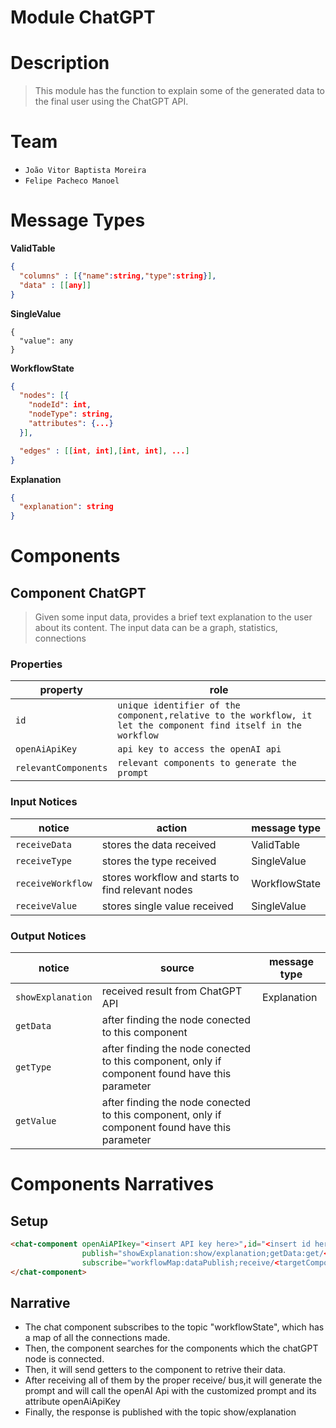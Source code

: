 # Module ChatGPT

# Description
> This module has the function to explain some of the generated data to the final user using the ChatGPT API.

# Team
* `João Vitor Baptista Moreira`
* `Felipe Pacheco Manoel`

# Message Types


**ValidTable**
~~~json
{
  "columns" : [{"name":string,"type":string}],
  "data" : [[any]]
}
~~~

**SingleValue**
~~~json~~~
{
  "value": any
}
~~~

**WorkflowState**
~~~json
{
  "nodes": [{
    "nodeId": int,
    "nodeType": string,
    "attributes": {...}
  }],

  "edges" : [[int, int],[int, int], ...]
}
~~~

**Explanation**
~~~json
{
  "explanation": string
}
~~~

# Components


## Component ChatGPT

> Given some input data, provides a brief text explanation to the user about its content. The input data can be a graph, statistics, connections

### Properties

property | role
---------| --------
`id` | `unique identifier of the component,relative to the workflow, it let the component find itself in the workflow`
`openAiApiKey` | `api key to access the openAI api`
`relevantComponents` | `relevant components to generate the prompt`

### Input Notices

notice | action | message type
-------| ------ | ------------
`receiveData` | stores the data received | ValidTable
`receiveType` | stores the type received | SingleValue
`receiveWorkflow` | stores workflow and starts to find relevant nodes | WorkflowState
`receiveValue` | stores single value received | SingleValue
### Output Notices

notice    | source | message type
----------| -------| ------------
`showExplanation` | received result from ChatGPT API | Explanation
`getData` | after finding the node conected to this component 
`getType` | after finding the node conected to this component, only if component found have this parameter 
`getValue`| after finding the node conected to this component, only if component found have this parameter 

# Components Narratives


## Setup

~~~html
<chat-component openAiAPIkey="<insert API key here>",id="<insert id here>"
                publish="showExplanation:show/explanation;getData:get/<targetComponentID>/data;getType:get/<targetComponentID>/type;get/<targetComponentID>/value"
                subscribe="workflowMap:dataPublish;receive/<targetComponentID>/data:receiveData;receive/<targetComponentID>/type:receiveType;receive/<targetComponentID>/value:receiveValue">
</chat-component>

~~~

## Narrative

* The chat component subscribes to the topic "workflowState", which has a map of all the connections made.
* Then, the component searches for the components which the chatGPT node is connected.
* Then, it will send getters to the component to retrive their data.
* After receiving all of them by the proper receive/<targetComponentID> bus,it will generate the prompt and will call the openAI Api with the customized prompt and its attribute openAiApiKey
* Finally, the response is published with the topic show/explanation
